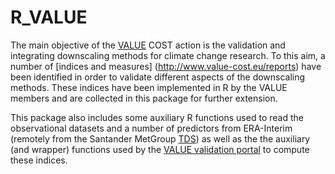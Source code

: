 R_VALUE
=======

The main objective of the [VALUE](http://www.value-cost.eu) COST action is the validation and integrating downscaling methods for climate change research. To this aim, a number of [indices and measures] (http://www.value-cost.eu/reports) have been identified in order to validate different aspects of the downscaling methods. These indices have been implemented in R by the VALUE members and are collected in this package for further extension.   

This package also includes some auxiliary R functions used to read the observational datasets and a number of predictors from ERA-Interim (remotely from the Santander MetGroup [TDS](http://www.meteo.unican.es/en/dataservices)) as well as the  the auxiliary (and wrapper) functions used by the [VALUE validation portal](http://www.value-cost.eu/validationportal) to compute these indices.
